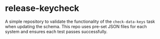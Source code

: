 # release-keycheck
A simple repository to validate the functionality of the `check-data-keys` task when updating the schema. This repo uses pre-set JSON files for each system and ensures each test passes successfully.
